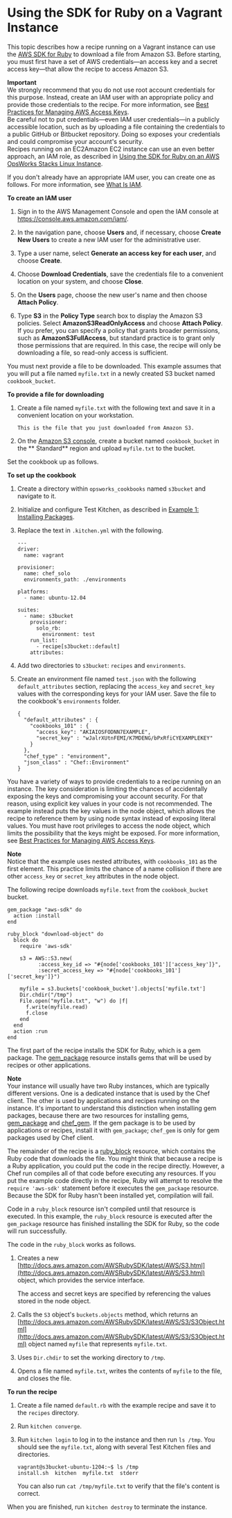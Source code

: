 # Using the SDK for Ruby on a Vagrant Instance<a name="cookbooks-101-opsworks-s3-vagrant"></a>

This topic describes how a recipe running on a Vagrant instance can use the [AWS SDK for Ruby](http://docs.aws.amazon.com/sdk-for-ruby/v3/api/) to download a file from Amazon S3\. Before starting, you must first have a set of AWS credentials—an access key and a secret access key—that allow the recipe to access Amazon S3\.

**Important**  
We strongly recommend that you do not use root account credentials for this purpose\. Instead, create an IAM user with an appropriate policy and provide those credentials to the recipe\. For more information, see [Best Practices for Managing AWS Access Keys](http://docs.aws.amazon.com/general/latest/gr/aws-access-keys-best-practices.html)\.  
Be careful not to put credentials—even IAM user credentials—in a publicly accessible location, such as by uploading a file containing the credentials to a public GitHub or Bitbucket repository\. Doing so exposes your credentials and could compromise your account's security\.  
 Recipes running on an EC2Amazon EC2 instance can use an even better approach, an IAM role, as described in [Using the SDK for Ruby on an AWS OpsWorks Stacks Linux Instance](cookbooks-101-opsworks-s3-opsworks.md)\.

If you don't already have an appropriate IAM user, you can create one as follows\. For more information, see [What Is IAM](http://docs.aws.amazon.com/IAM/latest/UserGuide/IAM_Introduction.html)\.

**To create an IAM user**

1. Sign in to the AWS Management Console and open the IAM console at [https://console\.aws\.amazon\.com/iam/](https://console.aws.amazon.com/iam/)\.

1. In the navigation pane, choose **Users** and, if necessary, choose **Create New Users** to create a new IAM user for the administrative user\.

1. Type a user name, select **Generate an access key for each user**, and choose **Create**\.

1. Choose **Download Credentials**, save the credentials file to a convenient location on your system, and choose **Close**\.

1. On the **Users** page, choose the new user's name and then choose **Attach Policy**\.

1. Type **S3** in the **Policy Type** search box to display the Amazon S3 policies\. Select **AmazonS3ReadOnlyAccess** and choose **Attach Policy**\. If you prefer, you can specify a policy that grants broader permissions, such as **AmazonS3FullAccess**, but standard practice is to grant only those permissions that are required\. In this case, the recipe will only be downloading a file, so read\-only access is sufficient\.

You must next provide a file to be downloaded\. This example assumes that you will put a file named `myfile.txt` in a newly created S3 bucket named `cookbook_bucket`\. 

**To provide a file for downloading**

1. Create a file named `myfile.txt` with the following text and save it in a convenient location on your workstation\.

   ```
   This is the file that you just downloaded from Amazon S3.
   ```

1. On the [Amazon S3 console](https://console.aws.amazon.com/s3/), create a bucket named `cookbook_bucket` in the ** Standard** region and upload `myfile.txt` to the bucket\.

Set the cookbook up as follows\.

**To set up the cookbook**

1. Create a directory within `opsworks_cookbooks` named `s3bucket` and navigate to it\.

1. Initialize and configure Test Kitchen, as described in [Example 1: Installing Packages](cookbooks-101-basics-packages.md)\.

1. Replace the text in `.kitchen.yml` with the following\.

   ```
   ---
   driver:
     name: vagrant
   
   provisioner:
     name: chef_solo
     environments_path: ./environments
   
   platforms:
     - name: ubuntu-12.04
   
   suites:
     - name: s3bucket
       provisioner:
         solo_rb:
           environment: test
       run_list:
         - recipe[s3bucket::default]
       attributes:
   ```

1. Add two directories to `s3bucket`: `recipes` and `environments`\.

1. Create an environment file named `test.json` with the following `default_attributes` section, replacing the `access_key` and `secret_key` values with the corresponding keys for your IAM user\. Save the file to the cookbook's `environments` folder\.

   ```
   {
     "default_attributes" : {
       "cookbooks_101" : {
         "access_key": "AKIAIOSFODNN7EXAMPLE",
         "secret_key" : "wJalrXUtnFEMI/K7MDENG/bPxRfiCYEXAMPLEKEY"
       }
     },
     "chef_type" : "environment",
     "json_class" : "Chef::Environment"
   }
   ```

You have a variety of ways to provide credentials to a recipe running on an instance\. The key consideration is limiting the chances of accidentally exposing the keys and compromising your account security\. For that reason, using explicit key values in your code is not recommended\. The example instead puts the key values in the node object, which allows the recipe to reference them by using node syntax instead of exposing literal values\. You must have root privileges to access the node object, which limits the possibility that the keys might be exposed\. For more information, see [Best Practices for Managing AWS Access Keys](http://docs.aws.amazon.com/general/latest/gr/aws-access-keys-best-practices.html)\.

**Note**  
Notice that the example uses nested attributes, with `cookbooks_101` as the first element\. This practice limits the chance of a name collision if there are other `access_key` or `secret_key` attributes in the node object\.

The following recipe downloads `myfile.text` from the `cookbook_bucket` bucket\.

```
gem_package "aws-sdk" do
  action :install
end

ruby_block "download-object" do
  block do
    require 'aws-sdk'

    s3 = AWS::S3.new(
          :access_key_id => "#{node['cookbooks_101']['access_key']}",
          :secret_access_key => "#{node['cookbooks_101']['secret_key']}")

    myfile = s3.buckets['cookbook_bucket'].objects['myfile.txt']
    Dir.chdir("/tmp")
    File.open("myfile.txt", "w") do |f|
      f.write(myfile.read)
      f.close
    end
  end
  action :run
end
```

The first part of the recipe installs the SDK for Ruby, which is a gem package\. The [gem\_package](https://docs.chef.io/chef/resources.html#gem-package) resource installs gems that will be used by recipes or other applications\.

**Note**  
Your instance will usually have two Ruby instances, which are typically different versions\. One is a dedicated instance that is used by the Chef client\. The other is used by applications and recipes running on the instance\. It's important to understand this distinction when installing gem packages, because there are two resources for installing gems, [gem\_package](https://docs.chef.io/chef/resources.html#gem-package) and [chef\_gem](https://docs.chef.io/chef/resources.html#chef-gem)\. If the gem package is to be used by applications or recipes, install it with `gem_package`; `chef_gem` is only for gem packages used by Chef client\.

The remainder of the recipe is a [ruby\_block](https://docs.chef.io/chef/resources.html#ruby-block) resource, which contains the Ruby code that downloads the file\. You might think that because a recipe is a Ruby application, you could put the code in the recipe directly\. However, a Chef run compiles all of that code before executing any resources\. If you put the example code directly in the recipe, Ruby will attempt to resolve the `require 'aws-sdk'` statement before it executes the `gem_package` resource\. Because the SDK for Ruby hasn't been installed yet, compilation will fail\.

Code in a `ruby_block` resource isn't compiled until that resource is executed\. In this example, the `ruby_block` resource is executed after the `gem_package` resource has finished installing the SDK for Ruby, so the code will run successfully\.

The code in the `ruby_block` works as follows\. 

1. Creates a new [http://docs.aws.amazon.com/AWSRubySDK/latest/AWS/S3.html](http://docs.aws.amazon.com/AWSRubySDK/latest/AWS/S3.html) object, which provides the service interface\.

   The access and secret keys are specified by referencing the values stored in the node object\.

1. Calls the `S3` object's `buckets.objects` method, which returns an [http://docs.aws.amazon.com/AWSRubySDK/latest/AWS/S3/S3Object.html](http://docs.aws.amazon.com/AWSRubySDK/latest/AWS/S3/S3Object.html) object named `myfile` that represents `myfile.txt`\.

1. Uses `Dir.chdir` to set the working directory to `/tmp`\.

1. Opens a file named `myfile.txt`, writes the contents of `myfile` to the file, and closes the file\.

**To run the recipe**

1. Create a file named `default.rb` with the example recipe and save it to the `recipes` directory\.

1. Run `kitchen converge`\.

1. Run `kitchen login` to log in to the instance and then run `ls /tmp`\. You should see the `myfile.txt`, along with several Test Kitchen files and directories\.

   ```
   vagrant@s3bucket-ubuntu-1204:~$ ls /tmp
   install.sh  kitchen  myfile.txt  stderr
   ```

   You can also run `cat /tmp/myfile.txt` to verify that the file's content is correct\.

When you are finished, run `kitchen destroy` to terminate the instance\.